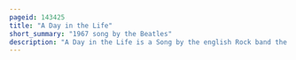 ```yaml
---
pageid: 143425
title: "A Day in the Life"
short_summary: "1967 song by the Beatles"
description: "A Day in the Life is a Song by the english Rock band the Beatles released as the final Track of their 1967 Album Sgt. Pepper's Lonely Hearts Club Band. The Opening and Closing Sections of the Song were primarily written by John Lennon with paul Mccartney contributing in the middle Section of the Song. All four Beatles played a Role in shaping the final Arrangement of the Song."
---
```

